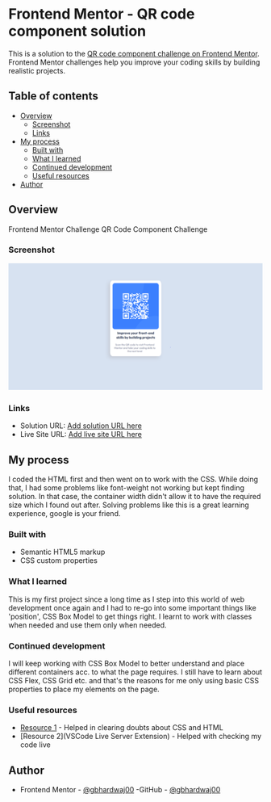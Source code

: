 # Frontend Mentor - QR code component solution

This is a solution to the [QR code component challenge on Frontend Mentor](https://www.frontendmentor.io/challenges/qr-code-component-iux_sIO_H). Frontend Mentor challenges help you improve your coding skills by building realistic projects. 

## Table of contents

- [Overview](#overview)
  - [Screenshot](#screenshot)
  - [Links](#links)
- [My process](#my-process)
  - [Built with](#built-with)
  - [What I learned](#what-i-learned)
  - [Continued development](#continued-development)
  - [Useful resources](#useful-resources)
- [Author](#author)


## Overview
Frontend Mentor Challenge QR Code Component Challenge

### Screenshot

![](./design/solution.png)

### Links

- Solution URL: [Add solution URL here](https://github.com/gbhardwaj00/qr-code-component)
- Live Site URL: [Add live site URL here](https://your-live-site-url.com)

## My process

I coded the HTML first and then went on to work with the CSS. While doing that, I had some problems like font-weight not working but kept finding solution. In that case, the container width didn't allow it to have the required size which I found out after. Solving problems like this is a great learning experience, google is your friend.


### Built with

- Semantic HTML5 markup
- CSS custom properties


### What I learned

This is my first project since a long time as I step into this world of web development once again and I had to re-go into some important things like 'position', CSS Box Model to get things right. I learnt to work with classes when needed and use them only when needed.


### Continued development

I will keep working with CSS Box Model to better understand and place different containers acc. to what the page requires. I still have to learn about CSS Flex, CSS Grid etc. and that's the reasons for me only using basic CSS properties to place my elements on the page.


### Useful resources

- [Resource 1](https://developer.mozilla.org/en-US/) - Helped in clearing doubts about CSS and HTML
- [Resource 2](VSCode Live Server Extension) - Helped with checking my code live

## Author

- Frontend Mentor - [@gbhardwaj00](https://www.frontendmentor.io/profile/gbhardwaj00)
-GitHub - [@gbhardwaj00](https://github.com/gbhardwaj00)

